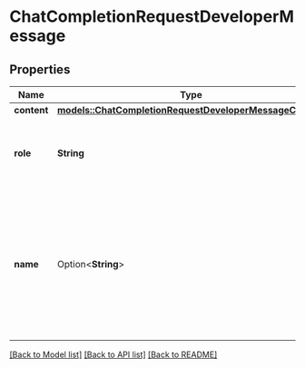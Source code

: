 # ChatCompletionRequestDeveloperMessage

## Properties

Name | Type | Description | Notes
------------ | ------------- | ------------- | -------------
**content** | [**models::ChatCompletionRequestDeveloperMessageContent**](ChatCompletionRequestDeveloperMessage_content.md) |  | 
**role** | **String** | The role of the messages author, in this case `developer`. | 
**name** | Option<**String**> | An optional name for the participant. Provides the model information to differentiate between participants of the same role. | [optional]

[[Back to Model list]](../README.md#documentation-for-models) [[Back to API list]](../README.md#documentation-for-api-endpoints) [[Back to README]](../README.md)



